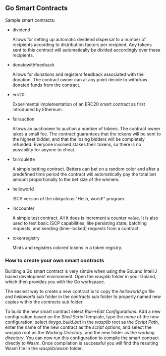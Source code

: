 ## Go Smart Contracts

Sample smart contracts:

- dividend

  Allows for setting up automatic dividend dispersal to a number of recipients according to
  distribution factors per recipient. Any tokens sent to this contract will automatically
  be divided accordingly over these recipients.

- donatewithfeedback

  Allows for donations and registers feedback associated with the donation. The contract owner
  can at any point decide to withdraw donated funds from the contract.

- erc20
  
  Experimental implementation of an ERC20 smart contract as first introduced by Ethereum.
  
- fairauction

  Allows an auctioneer to auction a number of tokens. The contract owner takes a small fee.
  The contract guarantees that the tokens will be sent to the highest bidder, and that the
  losing bidders will be completely refunded. Everyone involved stakes their tokens, so
  there is no possibility for anyone to cheat.

- fairroulette

  A simple betting contract. Betters can bet on a random color and after a predefined time
  period the contract will automatically pay the total bet amount proportionally to the bet
  size of the winners.

- helloworld

  ISCP version of the ubiquitous "Hello, world!" program.

- inccounter

  A simple test contract. All it does is increment a counter value. It is also used to test
  basic ISCP capabilities, like persisting state, batching requests, and sending (time-locked)
  requests from a contract.

- tokenregistry

  Mints and registers colored tokens in a token registry.

### How to create your own smart contracts

Building a Go smart contract is very simple when using the GoLand IntelliJ based development
environment. Open the _wasplib_ folder in your Goland, which then provides you with the Go workspace.

The easiest way to create a new contract is to copy the _helloworld.go_ file and _helloworld_ sub
folder in the _contracts_ sub folder to properly named new copies within the _contracts_ sub folder.

To build the new smart contract select _Run->Edit Configurations_. Add a new configuration based
on the _Shell Script_ template, type the _name_ of the new configuration, select _tinygo_build.bat_
in the _wasplib_ root as the _Script Path_, enter the name of the new contract as the _script options_,
and select the _wasplib_ root as the _Working Directory_, and the new folder as the _working directory_.
You can now run this configuration to compile the smart contract directly to Wasm. Once compilation
is successful you will find the resulting Wasm file in the _wasplib/wasm_ folder.

